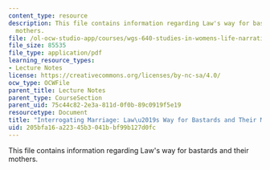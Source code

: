 ```yaml
---
content_type: resource
description: This file contains information regarding Law's way for bastards and their
  mothers.
file: /ol-ocw-studio-app/courses/wgs-640-studies-in-womens-life-narratives-interrogating-marriage-case-studies-in-american-law-and-culture-fall-2007/205bfa16a22345b3041bbf99b127d0fc_MITWGS_640F07_5_2.pdf
file_size: 85535
file_type: application/pdf
learning_resource_types:
- Lecture Notes
license: https://creativecommons.org/licenses/by-nc-sa/4.0/
ocw_type: OCWFile
parent_title: Lecture Notes
parent_type: CourseSection
parent_uid: 75c44c82-2e3a-811d-0f0b-89c0919f5e19
resourcetype: Document
title: "Interrogating Marriage: Law\u2019s Way for Bastards and Their Mothers"
uid: 205bfa16-a223-45b3-041b-bf99b127d0fc
---
```

This file contains information regarding Law's way for bastards and their mothers.